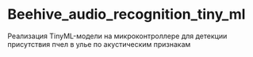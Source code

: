 # Beehive_audio_recognition_tiny_ml
Реализация TinyML-модели на микроконтроллере для детекции присутствия пчел в улье по акустическим признакам
